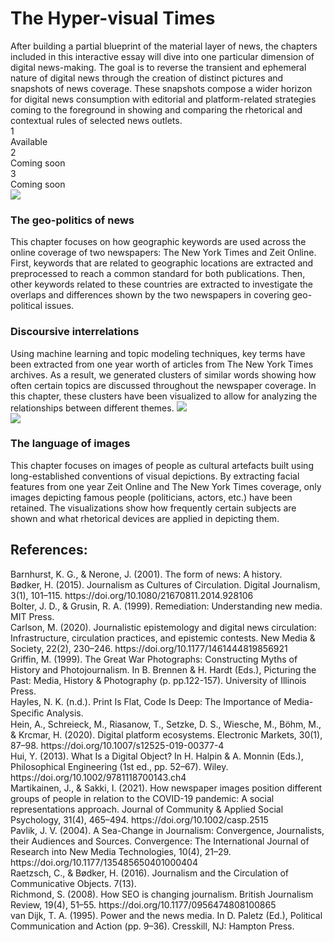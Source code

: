 <h1>The Hyper-visual Times</h1>
<div class="mb-20">
After building a partial blueprint of the material layer of news, the chapters included in this interactive essay will dive into one particular dimension of digital news-making. The goal is to reverse the transient and ephemeral nature of digital news through the creation of distinct pictures and snapshots of news coverage. These snapshots compose a wider horizon for digital news consumption with editorial and platform-related strategies coming to the foreground in showing and comparing the rhetorical and contextual rules of selected news outlets.
</div>

<div>
<div class="grid grid-cols-3">
<div class="flex cursor-pointer">
<div class="bg-black text-white w-[25px] h-[25px] px-2 rounded-xl ">1</div>
<div class="ml-2 flex border rounded-xl px-2"><div class="w-[15px] mt-[5px] mr-[5px] bg-green-500 h-[15px] rounded-xl animate-pulse"></div>Available</div>
</div>
<div class="flex">
<div class="bg-black text-white w-[25px] h-[25px] px-2 rounded-xl">2</div>
<div class="ml-2 flex border rounded-xl px-2"><div class="w-[15px] mt-[5px] mr-[5px] bg-red-500 h-[15px] rounded-xl"></div>Coming soon</div>
</div>
<div class="flex">
<div class="bg-black text-white w-[25px] h-[25px] px-2 rounded-xl">3</div>
<div class="ml-2 flex border rounded-xl px-2"><div class="w-[15px] mt-[5px] mr-[5px] bg-red-500 h-[15px] rounded-xl"></div>Coming soon</div>
</div>
</div>
<div class="grid grid-cols-3 mb-50">
<div class="m-2 py-2 cursor-pointer">
<img class="mt-2 pr-4" src="img/places_header.svg"/>
<h3 class="pb-0 my-2">The geo-politics of news</h3>
<div class="mb-2">
This chapter focuses on how geographic keywords are used across the online coverage of two newspapers: The New York Times and Zeit Online. First, keywords that are related to geographic locations are extracted and preprocessed to reach a common standard for both publications. Then, other keywords related to these countries are extracted to investigate the overlaps and differences shown by the two newspapers in covering geo-political issues.
</div>
</div>
<div class="m-2 p-2">
<h3 class="pb-0 my-2">Discoursive interrelations</h3>
Using machine learning and topic modeling techniques, key terms have been extracted from one year worth of articles from The New York Times archives. As a result, we generated clusters of similar words showing how often certain topics are discussed throughout the newspaper coverage. In this chapter, these clusters have been visualized to allow for analyzing the relationships between different themes.
<img class="mt-2 pr-4" src="img/texts_header.svg"/>
</div>
<div class="m-2 p-2">
<img class="mt-2 pr-4 grayscale" src="img/images_header.png"/>
<h3 class="pb-0 my-2">The language of images</h3>
This chapter focuses on images of people as cultural artefacts built using long-established conventions of visual depictions. By extracting facial features from one year Zeit Online and The New York Times coverage, only images depicting famous people (politicians, actors, etc.) have been retained. The visualizations show how frequently certain subjects are shown and what rhetorical devices are applied in depicting them. 
</div>
</div>
</div>

<div class="w-6/12 m-auto mb-50">
<h2>References:</h2>
<div class="my-2">Barnhurst, K. G., & Nerone, J. (2001). The form of news: A history.</div>
<div class="my-2">Bødker, H. (2015). Journalism as Cultures of Circulation. Digital Journalism, 3(1), 101–115. https://doi.org/10.1080/21670811.2014.928106</div>
<div class="my-2">Bolter, J. D., & Grusin, R. A. (1999). Remediation: Understanding new media. MIT Press.</div>
<div class="my-2">Carlson, M. (2020). Journalistic epistemology and digital news circulation: Infrastructure, circulation practices, and epistemic contests. New Media & Society, 22(2), 230–246. https://doi.org/10.1177/1461444819856921</div>
<div class="my-2">Griffin, M. (1999). The Great War Photographs: Constructing Myths of History and Photojournalism. In B. Brennen & H. Hardt (Eds.), Picturing the Past: Media, History & Photography (p. pp.122-157). University of Illinois Press.</div>
<div class="my-2">Hayles, N. K. (n.d.). Print Is Flat, Code Is Deep: The Importance of Media-Speciﬁc Analysis.</div>
<div class="my-2">Hein, A., Schreieck, M., Riasanow, T., Setzke, D. S., Wiesche, M., Böhm, M., & Krcmar, H. (2020). Digital platform ecosystems. Electronic Markets, 30(1), 87–98. https://doi.org/10.1007/s12525-019-00377-4</div>
<div class="my-2">Hui, Y. (2013). What Is a Digital Object? In H. Halpin & A. Monnin (Eds.), Philosophical Engineering (1st ed., pp. 52–67). Wiley. https://doi.org/10.1002/9781118700143.ch4</div>
<div class="my-2">Martikainen, J., & Sakki, I. (2021). How newspaper images position different groups of people in relation to the COVID-19 pandemic: A social representations approach. Journal of Community & Applied Social Psychology, 31(4), 465–494. https://doi.org/10.1002/casp.2515</div class="my-2">
<div class="my-2">Pavlik, J. V. (2004). A Sea-Change in Journalism: Convergence, Journalists, their Audiences and Sources. Convergence: The International Journal of Research into New Media Technologies, 10(4), 21–29. https://doi.org/10.1177/135485650401000404</div>
<div class="my-2">Raetzsch, C., & Bødker, H. (2016). Journalism and the Circulation of Communicative Objects. 7(13).</div>
<div class="my-2">Richmond, S. (2008). How SEO is changing journalism. British Journalism Review, 19(4), 51–55. https://doi.org/10.1177/0956474808100865</div>
<div class="my-2">van Dijk, T. A. (1995). Power and the news media. In D. Paletz (Ed.), Political Communication and Action (pp. 9–36). Cresskill, NJ: Hampton Press.</div>
</div>
